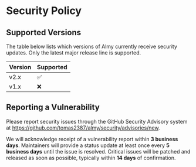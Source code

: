 # Security Policy

## Supported Versions

The table below lists which versions of Almy currently receive security
updates. Only the latest major release line is supported.

| Version | Supported |
| ------- | --------- |
| v2.x    | :white_check_mark: |
| v1.x    | :x: |

## Reporting a Vulnerability

Please report security issues through the GitHub Security Advisory system at
<https://github.com/tomas2387/almy/security/advisories/new>.

We will acknowledge receipt of a vulnerability report within **3 business
days**. Maintainers will provide a status update at least once every **5
business days** until the issue is resolved. Critical issues will be patched
and released as soon as possible, typically within **14 days** of confirmation.
